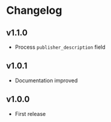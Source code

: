 # Changelog

## v1.1.0

* Process `publisher_description` field

## v1.0.1

* Documentation improved

## v1.0.0

* First release